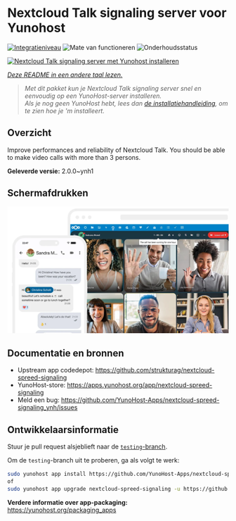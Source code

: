 <!--
NB: Deze README is automatisch gegenereerd door <https://github.com/YunoHost/apps/tree/master/tools/readme_generator>
Hij mag NIET handmatig aangepast worden.
-->

# Nextcloud Talk signaling server voor Yunohost

[![Integratieniveau](https://dash.yunohost.org/integration/nextcloud-spreed-signaling.svg)](https://ci-apps.yunohost.org/ci/apps/nextcloud-spreed-signaling/) ![Mate van functioneren](https://ci-apps.yunohost.org/ci/badges/nextcloud-spreed-signaling.status.svg) ![Onderhoudsstatus](https://ci-apps.yunohost.org/ci/badges/nextcloud-spreed-signaling.maintain.svg)

[![Nextcloud Talk signaling server met Yunohost installeren](https://install-app.yunohost.org/install-with-yunohost.svg)](https://install-app.yunohost.org/?app=nextcloud-spreed-signaling)

*[Deze README in een andere taal lezen.](./ALL_README.md)*

> *Met dit pakket kun je Nextcloud Talk signaling server snel en eenvoudig op een YunoHost-server installeren.*  
> *Als je nog geen YunoHost hebt, lees dan [de installatiehandleiding](https://yunohost.org/install), om te zien hoe je 'm installeert.*

## Overzicht

Improve performances and reliability of Nextcloud Talk. You should be able to make video calls with more than 3 persons.


**Geleverde versie:** 2.0.0~ynh1

## Schermafdrukken

![Schermafdrukken van Nextcloud Talk signaling server](./doc/screenshots/nextcloud-hub7-talk-preview.webp)

## Documentatie en bronnen

- Upstream app codedepot: <https://github.com/strukturag/nextcloud-spreed-signaling>
- YunoHost-store: <https://apps.yunohost.org/app/nextcloud-spreed-signaling>
- Meld een bug: <https://github.com/YunoHost-Apps/nextcloud-spreed-signaling_ynh/issues>

## Ontwikkelaarsinformatie

Stuur je pull request alsjeblieft naar de [`testing`-branch](https://github.com/YunoHost-Apps/nextcloud-spreed-signaling_ynh/tree/testing).

Om de `testing`-branch uit te proberen, ga als volgt te werk:

```bash
sudo yunohost app install https://github.com/YunoHost-Apps/nextcloud-spreed-signaling_ynh/tree/testing --debug
of
sudo yunohost app upgrade nextcloud-spreed-signaling -u https://github.com/YunoHost-Apps/nextcloud-spreed-signaling_ynh/tree/testing --debug
```

**Verdere informatie over app-packaging:** <https://yunohost.org/packaging_apps>
